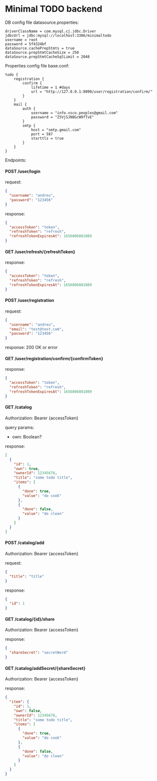 # Minimal TODO backend

DB config file datasource.properties:
```
driverClassName = com.mysql.cj.jdbc.Driver
jdbcUrl = jdbc:mysql://localhost:3306/minimaltodo
username = root
password = 5f4324bf
dataSource.cachePrepStmts = true
dataSource.prepStmtCacheSize = 250
dataSource.prepStmtCacheSqlLimit = 2048
```

Properties config file base.conf:
```
todo {
    registration {
        confirm {
            lifetime = 1 #days
            url = "http://127.0.0.1:8090/user/registration/confirm/"
        }
    }
    mail {
        auth {
            username = "info.vsco.peoples@gmail.com"
            password = "Z5VjSJN8GcW9fTvE"
        }
        smtp {
            host = "smtp.gmail.com"
            port = 587
            starttls = true
        }
    }
}
```

Endpoints:
#### POST /user/login

request:
```json
{
  "username": "andreu",
  "password": "123456"
}
```

response:
```json
{
  "accessToken": "token",
  "refreshToken": "refresh",
  "refreshTokenExpiresAt": 1656006801089
}
```

#### GET /user/refresh/{refreshToken}

response:
```json
{
  "accessToken": "token",
  "refreshToken": "refresh",
  "refreshTokenExpiresAt": 1656006801089
}
```

#### POST /user/registration

request:
```json
{
  "username": "andreu",
  "email": "test@test.com",
  "password": "123456"
}
```

response: 200 OK or error

#### GET /user/registration/confirm/{confirmToken}
response:
```json
{
  "accessToken": "token",
  "refreshToken": "refresh",
  "refreshTokenExpiresAt": 1656006801089
}
```
#### GET /catalog
Authorization: Bearer {accessToken}

query params:
* own: Boolean?

response:
```json
[
  {
    "id": 1,
    "own": true,
    "ownerId": 12345678,
    "title": "some todo title",
    "items": [
      {
        "done": true,
        "value": "do cook"
      },
      {
        "done": false,
        "value": "do clean"
      }
    ]
  }
]
```

#### POST /catalog/add
Authorization: Bearer {accessToken}

request:
```json
{
  "title": "title"
}
```

response:
```json
{
  "id": 1
}
```

#### GET /catalog/{id}/share
Authorization: Bearer {accessToken}

response:
```json
{
  "shareSecret": "secretWord"
}
```

#### GET /catalog/addSecret/{shareSecret}
Authorization: Bearer {accessToken}

response:
```json
{
  "item": {
    "id": 1,
    "own": false,
    "ownerId": 12345678,
    "title": "some todo title",
    "items": [
      {
        "done": true,
        "value": "do cook"
      },
      {
        "done": false,
        "value": "do clean"
      }
    ]
  }
}
```